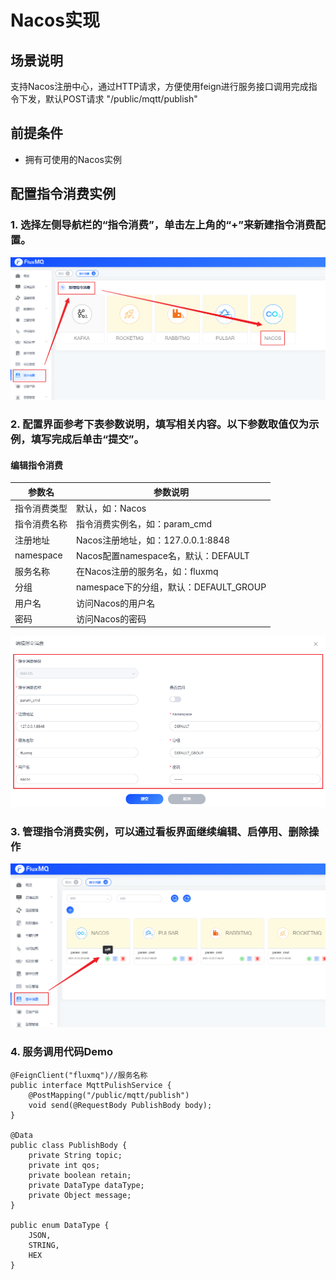 # Nacos实现

## 场景说明
支持Nacos注册中心，通过HTTP请求，方便使用feign进行服务接口调用完成指令下发，默认POST请求 "/public/mqtt/publish"

## 前提条件
- 拥有可使用的Nacos实例

## 配置指令消费实例
### 1. 选择左侧导航栏的“指令消费”，单击左上角的“+”来新建指令消费配置。
![nacos_cmd_1.png](../../../assets/images/command/nacos_cmd_1.png)

### 2. 配置界面参考下表参数说明，填写相关内容。以下参数取值仅为示例，填写完成后单击“提交”。
#### 编辑指令消费
| **参数名**    | **参数说明**                       |
|------------|--------------------------------|
| 指令消费类型     | 默认，如：Nacos                     |
| 指令消费名称     | 指令消费实例名，如：param_cmd            |
| 注册地址       | Nacos注册地址，如：127.0.0.1:8848     |
| namespace  | Nacos配置namespace名，默认：DEFAULT   |
| 服务名称       | 在Nacos注册的服务名，如：fluxmq          |
| 分组         | namespace下的分组，默认：DEFAULT_GROUP |
| 用户名        | 访问Nacos的用户名                    |
| 密码         | 访问Nacos的密码                     |
![nacos_cmd_2.png](../../../assets/images/command/nacos_cmd_2.png)

### 3. 管理指令消费实例，可以通过看板界面继续编辑、启停用、删除操作
![nacos_cmd_3.png](../../../assets/images/command/nacos_cmd_3.png)

### 4. 服务调用代码Demo
```
@FeignClient("fluxmq")//服务名称
public interface MqttPulishService {
    @PostMapping("/public/mqtt/publish")
    void send(@RequestBody PublishBody body);
}

@Data
public class PublishBody {
    private String topic;
    private int qos;
    private boolean retain;
    private DataType dataType;
    private Object message;
}

public enum DataType {
    JSON,
    STRING,
    HEX
}
```